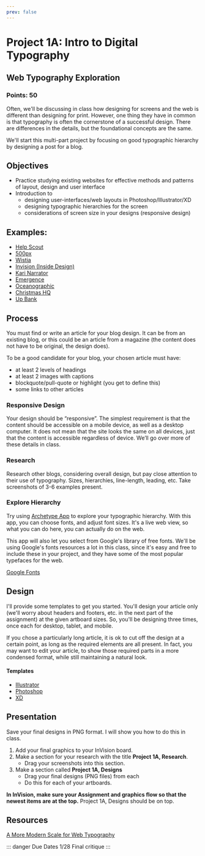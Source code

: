```yaml
---
prev: false
---
```


# Project 1A: Intro to Digital Typography

## Web Typography Exploration

### Points: 50

Often, we'll be discussing in class how designing for screens and the web is different than designing for print. However, one thing they have in common is that typography is often the cornerstone of a successful design. There are differences in the details, but the foundational concepts are the same. 

We'll start this multi-part project by focusing on good typographic hierarchy by designing a post for a blog.

## Objectives

*   Practice studying existing websites for effective methods and patterns of layout, design and user interface
*   Introduction to 
    - designing user-interfaces/web layouts in Photoshop/Illustrator/XD
    - designing typographic hierarchies for the screen
    - considerations of screen size in your designs (responsive design)

## Examples:

*   [Help Scout](https://www.helpscout.com/blog/sales-as-a-service/)
*   [500px](https://iso.500px.com/trending-landscapes-soft-blacks-themes-licensing/)
*   [Wistia](https://wistia.com/learn/production/social-norms-100k-video)
*   [Invision (Inside Design)](https://www.invisionapp.com/inside-design/how-to-create-a-ux-portfolio-without-ux-experience/)
*   [Kari Narrator](http://narrator.mauer.co/less-is-more-diving-into-minimalism-in-photography/)
*   [Emergence](https://emergencemagazine.org/story/born-was-the-mountain/)
*   [Oceanographic](https://www.oceanographicmagazine.com/features/lost-valley-dinosaurs/)
*   [Christmas HQ](https://christmashq.com/food-and-drinks/candy/)
*   [Up Bank](https://up.com.au/blog/designing-a-super-powered-welcome-pack-experience/)

## Process

You must find or write an article for your blog design. It can be from an existing blog, or this could be an article from a magazine (the content does not have to be original, the design does).

To be a good candidate for your blog, your chosen article must have:

  - at least 2 levels of headings
  - at least 2 images with captions
  - blockquote/pull-quote or highlight (you get to define this)
  - some links to other articles

### Responsive Design

Your design should be “responsive”. The simplest requirement is that the content should be accessible on a mobile device, as well as a desktop computer. It does not mean that the site looks the same on all devices, just that the content is accessible regardless of device. We’ll go over more of these details in class.

### Research

Research other blogs, considering overall design, but pay close attention to their use of typography. Sizes, hierarchies, line-length, leading, etc. Take screenshots of 3-6 examples present.

### Explore Hierarchy

Try using [Archetype App](https://archetypeapp.com/) to explore your typographic hierarchy. With this app, you can choose fonts, and adjust font sizes. It's a live web view, so what you can do here, you can actually do on the web. 

This app will also let you select from Google's library of free fonts. We'll be using Google's fonts resources a lot in this class, since it's easy and free to include these in your project, and they have some of the most popular typefaces for the web. 

[Google Fonts](https://fonts.google.com)

## Design

I'll provide some templates to get you started. You'll design your article only (we'll worry about headers and footers, etc. in the next part of the assignment) at the given artboard sizes. So, you'll be designing three times, once each for desktop, tablet, and mobile. 

If you chose a particularly long article, it is ok to cut off the design at a certain point, as long as the required elements are all present. In fact, you may want to edit your article, to show those required parts in a more condensed format, while still maintaining a natural look.

#### Templates
- [Illustrator](/assets/Project1A-WebTemplate.ai)
- [Photoshop](/assets/Project1A-WebTemplate.psd)
- [XD](/assets/Project1A-WebTemplate.xd)

## Presentation

Save your final designs in PNG format. I will show you how to do this in class. 

1. Add your final graphics to your InVision board.
2. Make a section for your research with the title __Project 1A, Research__.
    - Drag your screenshots into this section.
3. Make a section called __Project 1A, Designs__
    - Drag your final designs (PNG files) from each 
    - Do this for each of your artboards.

__In InVision, make sure your Assignment and graphics flow so that the newest items are at the top.__ Project 1A, Designs should be on top.

## Resources

[A More Modern Scale for Web Typography](http://typecast.com/blog/a-more-modern-scale-for-web-typography)

::: danger Due Dates
1/28 Final critique
:::